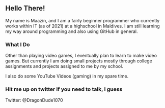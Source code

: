 ## Hello There!

My name is Maazin, and I am a fairly beginner programmer who currently works within IT (as of 2021) at a highschool in Maldives.
I am still learning my way around programming and also using GitHub in general.

### What I Do

Other than playing video games, I eventually plan to learn to make video games.
But currently I am doing small projects mostly through college assignments and projects assigned to me by my school.

I also do some YouTube Videos (gaming) in my spare time.

### Hit me up on twitter if you need to talk, I guess

Twitter: @DragonDude1070

<!---
mazin6341/mazin6341 is a ✨ special ✨ repository because its `README.md` (this file) appears on your GitHub profile.
You can click the Preview link to take a look at your changes.
--->
